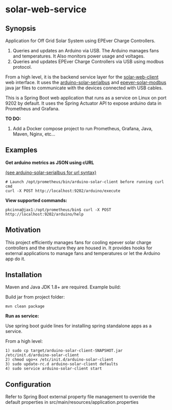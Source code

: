 # solar-web-service

## Synopsis

Application for Off Grid Solar System using EPEver Charge Controllers.  
1) Queries and updates an Arduino via USB.  The Arduino manages fans and temperatures.
It Also monitors power usage and voltages.
2) Queries and updates EPEver Charge Controllers via USB using modbus protocol.

From a high level, it is the backend service layer for the 
[solar-web-client](https://github.com/pkcinna01/solar-web-client) web interface.  It uses the 
[arduino-solar-serialbus](https://github.com/pkcinna01/arduino-solar-serialbus)
and
[epever-solar-modbus](https://github.com/pkcinna01/epever-solar-modbus)
java jar files to communicate with the devices connected with USB cables.

This is a Spring Boot web application that runs as a service on Linux on port 9202 by default.
It uses the Spring Actuator API to expose arduino data in Prometheus and Grafana.


**TO DO:**

1. Add a Docker compose project to run Prometheus,
Grafana, Java, Maven, Nginx, etc...

## Examples

**Get arduino metrics as JSON using cURL**

[(see arduino-solar-serialbus for url syntax)](https://github.com/pkcinna01/arduino-solar-serialbus) 
```
# Launch /opt/prometheus/bin/arduino-solar-client before running curl cmd 
curl -X POST http://localhost:9202/arduino/execute
```

**View supported commands:**
```
pkcinna@jax1:/opt/prometheus/bin$ curl -X POST http://localhost:9202/arduino/help
```

## Motivation

This project efficiently manages fans for cooling epever solar charge controllers 
and the structure they are housed in.  It provides hooks for external applications
to manage fans and temperatures or let the Arduino app do it.
  

## Installation

Maven and Java JDK 1.8+ are required.  Example build:

Build jar from project folder:
```
mvn clean package
```
**Run as service:**

Use spring boot guide lines for installing spring standalone apps as a service.

From a high level:
```
1) sudo cp target/arduino-solar-client-SNAPSHOT.jar /etc/init.d/arduino-solar-client
2) chmod ugo+x /etc/init.d/arduino-solar-client
3) sudo update-rc.d arduino-solar-client defaults
4) sudo service arduino-solar-client start
```

## Configuration

Refer to Spring Boot external property file management to override the default 
properties in src/main/resources/application.properties 